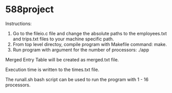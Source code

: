 # 588project

Instructions:
1. Go to the fileio.c file and change the absolute paths to the employees.txt and trips.txt files to your machine specific path.
2. From top level directoy, compile program with Makefile command: make.
3. Run program with argument for the number of processors: ./app <num processors>

Merged Entry Table will be created as merged.txt file.

Execution time is written to the times.txt file.

The runall.sh bash script can be used to run the program with 1 - 16 processors.

